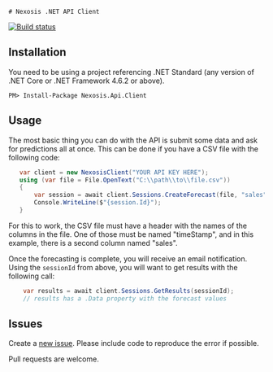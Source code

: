 ﻿	# Nexosis .NET API Client

[![Build status](https://ci.appveyor.com/api/projects/status/cl1fac1a0ylggn72?svg=true)](https://ci.appveyor.com/project/Nexosis/nexosisclient-net)

## Installation

You need to be using a project referencing .NET Standard (any version of .NET Core or .NET Framework 4.6.2 or above).

	PM> Install-Package Nexosis.Api.Client 

## Usage

The most basic thing you can do with the API is submit some data and ask for predictions all at once. This can be done if you have a CSV file with the following code:

 ```csharp
    var client = new NexosisClient("YOUR API KEY HERE");
    using (var file = File.OpenText("C:\\path\\to\\file.csv"))
    {
        var session = await client.Sessions.CreateForecast(file, "sales", DateTimeOffset.Parse("2017-03-25 -0:00"), DateTimeOffset.Parse("2017-04-25 -0:00"));
        Console.WriteLine($"{session.Id}");
    }
 ```
    
 For this to work, the CSV file must have a header with the names of the columns in the file. One of those must be named "timeStamp", and in this example, there is a second column named "sales".
 
 Once the forecasting is complete, you will receive an email notification. Using the `sessionId` from above, you will want to get results with the following call:

 ```csharp
     var results = await client.Sessions.GetResults(sessionId);
     // results has a .Data property with the forecast values
 ```
     
 ## Issues
 
 Create a [new issue](https://github.com/Nexosis/nexosisclient-net/issues/new). Please include code to reproduce the error if possible.

 Pull requests are welcome.
 
